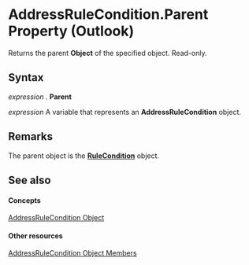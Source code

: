 
# AddressRuleCondition.Parent Property (Outlook)

Returns the parent  **Object** of the specified object. Read-only.


## Syntax

 _expression_ . **Parent**

 _expression_ A variable that represents an **AddressRuleCondition** object.


## Remarks

The parent object is the  **[RuleCondition](e03f91c2-2c08-b036-104a-d6246f28bc2d.md)** object.


## See also


#### Concepts


[AddressRuleCondition Object](8cf897ad-a8f9-67ea-c0fa-d7f4bb917bd4.md)
#### Other resources


[AddressRuleCondition Object Members](d15b0554-6b47-b201-fd41-744ea056d3f6.md)
